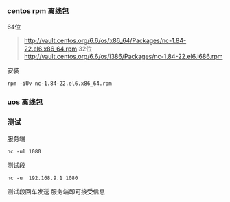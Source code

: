 

### centos rpm 离线包

64位
> http://vault.centos.org/6.6/os/x86_64/Packages/nc-1.84-22.el6.x86_64.rpm
32位
> http://vault.centos.org/6.6/os/i386/Packages/nc-1.84-22.el6.i686.rpm

安装
```
rpm -iUv nc-1.84-22.el6.x86_64.rpm
```

### uos 离线包


### 测试

服务端 
```
nc -ul 1080
```

测试段
```
nc -u  192.168.9.1 1080
```

测试段回车发送 服务端即可接受信息



